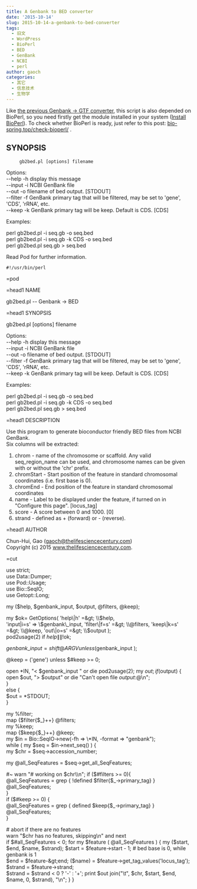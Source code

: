 ```yaml
---
title: A Genbank to BED converter
date: '2015-10-14'
slug: 2015-10-14-a-genbank-to-bed-converter
tags:
  - 旧文
  - WordPress
  - BioPerl
  - BED
  - GenBank
  - NCBI
  - perl
author: gaoch
categories:
  - 其它
  - 信息技术
  - 生物学
---
```



Like [the previous Genbank -&gt; GTF
converter](http://bio-spring.top/a-genbenk-gtf-converter-derived-from-bioperl/),
this script is also depended on BioPerl, so you need firstly get the
module installed in your system ([Install
BioPerl](http://bio-spring.top/reinstall-bioperl/)). To check whether
BioPerl is ready, just refer to this post:
[bio-spring.top/check-bioperl/](http://bio-spring.top/check-bioperl/) .

## SYNOPSIS

`     gb2bed.pl [options] filename`

Options:  
--help -h display this message  
--input -i NCBI GenBank file  
--out -o filename of bed output. \[STDOUT\]  
--filter -f GenBank primary tag that will be filtered, may be set to
'gene', 'CDS', 'rRNA', etc.  
--keep -k GenBank primary tag will be keep. Default is CDS. \[CDS\]

Examples:

perl gb2bed.pl -i seq.gb -o seq.bed  
perl gb2bed.pl -i seq.gb -k CDS -o seq.bed  
perl gb2bed.pl seq.gb &gt; seq.bed  

Read Pod for further information.

` #!/usr/bin/perl `

=pod

=head1 NAME

gb2bed.pl -- Genbank -&gt; BED

=head1 SYNOPSIS

gb2bed.pl \[options\] filename

Options:  
--help -h display this message  
--input -i NCBI GenBank file  
--out -o filename of bed output. \[STDOUT\]  
--filter -f GenBank primary tag that will be filtered, may be set to
'gene', 'CDS', 'rRNA', etc.  
--keep -k GenBank primary tag will be keep. Default is CDS. \[CDS\]

Examples:

perl gb2bed.pl -i seq.gb -o seq.bed  
perl gb2bed.pl -i seq.gb -k CDS -o seq.bed  
perl gb2bed.pl seq.gb &gt; seq.bed

=head1 DESCRIPTION

Use this program to generate bioconductor friendly BED files from NCBI
GenBank.  
Six columns will be extracted:  
1. chrom - name of the chromosome or scaffold. Any valid
seq\_region\_name can be used, and chromosome names can be given with or
without the 'chr' prefix.  
2. chromStart - Start position of the feature in standard chromosomal
coordinates (i.e. first base is 0).  
3. chromEnd - End position of the feature in standard chromosomal
coordinates  
4. name - Label to be displayed under the feature, if turned on in
"Configure this page". \[locus\_tag\]  
5. score - A score between 0 and 1000. \[0\]  
6. strand - defined as + (forward) or - (reverse).

=head1 AUTHOR

Chun-Hui, Gao (gaoch@thelifesciencecentury.com)  
Copyright (c) 2015 www.thelifesciencecentury.com.

=cut

use strict;  
use Data::Dumper;  
use Pod::Usage;  
use Bio::SeqIO;  
use Getopt::Long;

my ($help, $genbank\_input, $output, @filters, @keep);

my $ok= GetOptions( 'help\|h' =&gt; \\$help,  
'input\|i=s' =&gt; \\$genbank\_input,  
'filter\|f=s' =&gt; \\@filters,  
'keep\|k=s' =&gt; \\@keep,  
'out\|o=s' =&gt; \\$output );  
pod2usage(2) if $help \|\| !$ok;

$genbank\_input = shift @ARGV unless ($genbank\_input );

@keep = ('gene') unless $\#keep &gt;= 0;

open \*IN, "&lt; $genbank\_input " or die pod2usage(2); my $out; if
($output) { open $out, "&gt; $output" or die "Can't open file
$output:$@\\n";  
}  
else {  
$out = \*STDOUT;  
}

my %filter;  
map {$filter{$\_}++} @filters;  
my %keep;  
map {$keep{$\_}++} @keep;  
my $in = Bio::SeqIO-&gt;new(-fh =&gt; \\\*IN, -format =&gt;
"genbank");  
while ( my $seq = $in-&gt;next\_seq() ) {  
my $chr = $seq-&gt;accession\_number;

my @all\_SeqFeatures = $seq-&gt;get\_all\_SeqFeatures;

\#\~ warn "\# working on $chr\\n";  
if ($\#filters &gt;= 0){  
@all\_SeqFeatures = grep { !defined $filter{$\_-&gt;primary\_tag} }
@all\_SeqFeatures;  
}  
if ($\#keep &gt;= 0) {  
@all\_SeqFeatures = grep { defined $keep{$\_-&gt;primary\_tag} }
@all\_SeqFeatures;  
}

\# abort if there are no features  
warn "$chr has no features, skipping\\n" and next  
if $\#all\_SeqFeatures &lt; 0; for my $feature ( @all\_SeqFeatures ) {
my ($start, $end, $name, $strand); $start = $feature-&gt;start - 1; \#
bed base is 0, while genbank is 1  
$end = $feature-&gt;end;  
($name) = $feature-&gt;get\_tag\_values('locus\_tag');  
$strand = $feature-&gt;strand;  
$strand = $strand &lt; 0 ? '-' : '+'; print $out join("\\t", $chr,
$start, $end, $name, 0, $strand), "\\n"; } }
